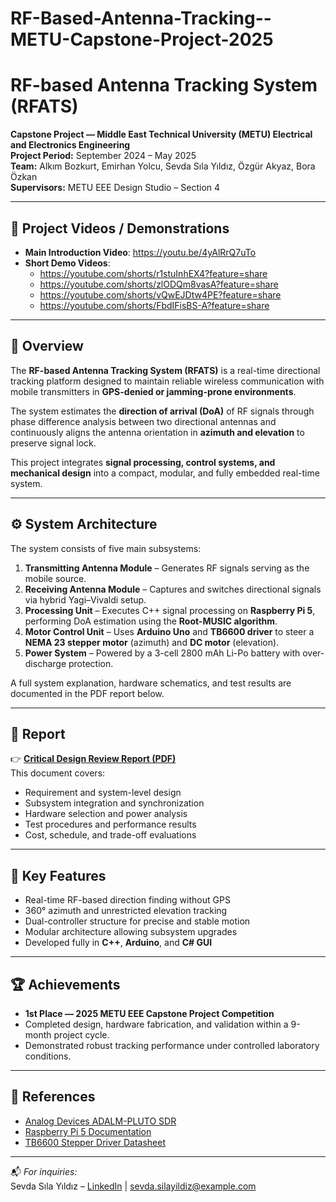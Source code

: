 # RF-Based-Antenna-Tracking--METU-Capstone-Project-2025
# RF-based Antenna Tracking System (RFATS)

**Capstone Project — Middle East Technical University (METU) Electrical and Electronics Engineering**  
**Project Period:** September 2024 – May 2025  
**Team:** Alkım Bozkurt, Emirhan Yolcu, Sevda Sıla Yıldız, Özgür Akyaz, Bora Özkan  
**Supervisors:** METU EEE Design Studio – Section 4  

---

## 🎥 Project Videos / Demonstrations

- **Main Introduction Video**: https://youtu.be/4yAlRrQ7uTo  
- **Short Demo Videos**:  
  - https://youtube.com/shorts/r1stuInhEX4?feature=share  
  - https://youtube.com/shorts/zlODQm8vasA?feature=share  
  - https://youtube.com/shorts/vQwEJDtw4PE?feature=share  
  - https://youtube.com/shorts/FbdIFisBS-A?feature=share  

---

## 📡 Overview

The **RF-based Antenna Tracking System (RFATS)** is a real-time directional tracking platform designed to maintain reliable wireless communication with mobile transmitters in **GPS-denied or jamming-prone environments**.  

The system estimates the **direction of arrival (DoA)** of RF signals through phase difference analysis between two directional antennas and continuously aligns the antenna orientation in **azimuth and elevation** to preserve signal lock.  

This project integrates **signal processing, control systems, and mechanical design** into a compact, modular, and fully embedded real-time system.

---

## ⚙️ System Architecture

The system consists of five main subsystems:

1. **Transmitting Antenna Module** – Generates RF signals serving as the mobile source.  
2. **Receiving Antenna Module** – Captures and switches directional signals via hybrid Yagi–Vivaldi setup.  
3. **Processing Unit** – Executes C++ signal processing on **Raspberry Pi 5**, performing DoA estimation using the **Root-MUSIC algorithm**.  
4. **Motor Control Unit** – Uses **Arduino Uno** and **TB6600 driver** to steer a **NEMA 23 stepper motor** (azimuth) and **DC motor** (elevation).  
5. **Power System** – Powered by a 3-cell 2800 mAh Li-Po battery with over-discharge protection.

A full system explanation, hardware schematics, and test results are documented in the PDF report below.

---

## 📄 Report

👉 **[Critical Design Review Report (PDF)](./Critical%20Design%20Review%20Report%20Dalgona.pdf)**  
This document covers:
- Requirement and system-level design  
- Subsystem integration and synchronization  
- Hardware selection and power analysis  
- Test procedures and performance results  
- Cost, schedule, and trade-off evaluations  

---

## 🧠 Key Features

- Real-time RF-based direction finding without GPS  
- 360° azimuth and unrestricted elevation tracking  
- Dual-controller structure for precise and stable motion  
- Modular architecture allowing subsystem upgrades  
- Developed fully in **C++**, **Arduino**, and **C# GUI**

---

## 🏆 Achievements

- **1st Place — 2025 METU EEE Capstone Project Competition**  
- Completed design, hardware fabrication, and validation within a 9-month project cycle.  
- Demonstrated robust tracking performance under controlled laboratory conditions.

---

## 🔗 References

- [Analog Devices ADALM-PLUTO SDR](https://www.analog.com/en/products/adalm-pluto.html)  
- [Raspberry Pi 5 Documentation](https://datasheets.raspberrypi.com/rpi5/raspberry-pi-5-product-brief.pdf)  
- [TB6600 Stepper Driver Datasheet](https://toshiba.semicon-storage.com)  

---

📬 *For inquiries:*  
Sevda Sıla Yıldız – [LinkedIn](https://www.linkedin.com/) | sevda.silayildiz@example.com  
